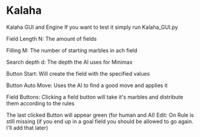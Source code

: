 # Kalaha
Kalaha GUI and Engine
If you want to test it simply run Kalaha_GUI.py

Field Length N: The amount of fields

Filling M: The number of starting marbles in ach field

Search depth d: The depth the AI uses for Minimax

Button Start: Will create the field with the specified values

Button Auto Move: Uses the AI to find a good move and applies it

Field Buttons: Clicking a field button will take it's marbles and distribute them according to the rules

The last clicked Button will appear green (for human and AI)
Edit: On Rule is still missing (if you end up in a goal field you should be allowed to go again. I'll add that later)
